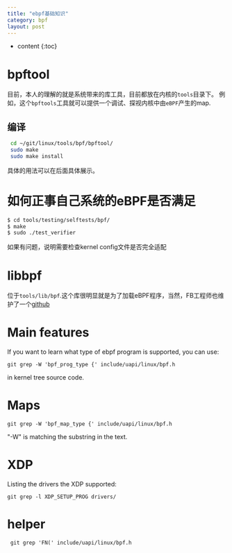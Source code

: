 ```yaml
---
title: "ebpf基础知识"
category: bpf
layout: post
---
```


* content
{:toc}

# bpftool
目前，本人的理解的就是系统带来的库工具，目前都放在内核的`tools`目录下。
例如，这个`bpftools`工具就可以提供一个调试、探视内核中由`eBPF`产生的map.

## 编译
```bash
 cd ~/git/linux/tools/bpf/bpftool/
 sudo make
 sudo make install
```
具体的用法可以在后面具体展示。

# 如何正事自己系统的eBPF是否满足
```bash
$ cd tools/testing/selftests/bpf/
$ make
$ sudo ./test_verifier
```
如果有问题，说明需要检查kernel config文件是否完全适配

# libbpf
位于`tools/lib/bpf`.这个库很明显就是为了加载eBPF程序，当然，FB工程师也维护了一个[github](https://github.com/libbpf/libbpf)


# Main features
If you want to learn what type of  ebpf program is supported, you can use:

	git grep -W 'bpf_prog_type {' include/uapi/linux/bpf.h

in kernel tree source code.

# Maps

	git grep -W 'bpf_map_type {' include/uapi/linux/bpf.h

"-W" is matching the substring in the text.

# XDP
Listing the drivers the XDP supported:

	git grep -l XDP_SETUP_PROG drivers/


# helper

	 git grep 'FN(' include/uapi/linux/bpf.h


